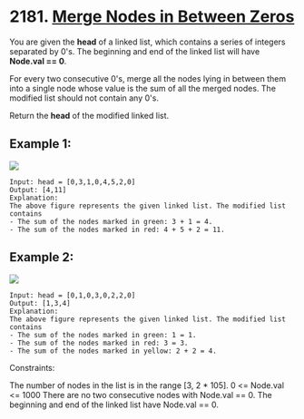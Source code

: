 # 2181. [Merge Nodes in Between Zeros](https://leetcode.com/problems/merge-nodes-in-between-zeros/description/?envType=daily-question&envId=2024-07-04)

You are given the **head** of a linked list, which contains a series of integers separated by 0's. The beginning and end of the linked list will have **Node.val == 0**.

For every two consecutive 0's, merge all the nodes lying in between them into a single node whose value is the sum of all the merged nodes. The modified list should not contain any 0's.

Return the **head** of the modified linked list.

 

## Example 1:

![](https://assets.leetcode.com/uploads/2022/02/02/ex1-1.png)
```
Input: head = [0,3,1,0,4,5,2,0]
Output: [4,11]
Explanation: 
The above figure represents the given linked list. The modified list contains
- The sum of the nodes marked in green: 3 + 1 = 4.
- The sum of the nodes marked in red: 4 + 5 + 2 = 11.
```

## Example 2:

![](https://assets.leetcode.com/uploads/2022/02/02/ex2-1.png)
```
Input: head = [0,1,0,3,0,2,2,0]
Output: [1,3,4]
Explanation: 
The above figure represents the given linked list. The modified list contains
- The sum of the nodes marked in green: 1 = 1.
- The sum of the nodes marked in red: 3 = 3.
- The sum of the nodes marked in yellow: 2 + 2 = 4.
```
 

Constraints:

The number of nodes in the list is in the range [3, 2 * 105].
0 <= Node.val <= 1000
There are no two consecutive nodes with Node.val == 0.
The beginning and end of the linked list have Node.val == 0.
